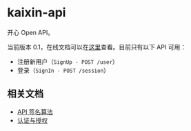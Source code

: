# kaixin-api
开心 Open API。

当前版本 0.1，在线文档可以在[这里](https://app.swaggerhub.com/apis-docs/ubesthelp/kaixin/0.1)查看。目前只有以下 API 可用：

* 注册新用户（`SignUp - POST /user`）
* 登录（`SignIn - POST /session`）

## 相关文档

* [API 签名算法](docs/SIGNATURE.md)
* [认证与授权](docs/AUTH.md)
